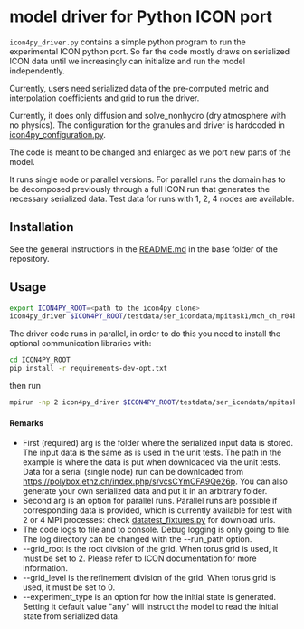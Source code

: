 # model driver for Python ICON port

`icon4py_driver.py` contains a simple python program to run the experimental ICON python port. So far the code mostly draws on serialized ICON data until we increasingly can initialize and run the model independently.

Currently, users need serialized data of the pre-computed metric and interpolation coefficients and grid to run the driver.

Currently, it does only diffusion and solve_nonhydro (dry atmosphere with no physics). The configuration for the granules and driver is hardcoded in [icon4py_configuration.py](src/icon4py/model/driver/icon4py_configuration.py).

The code is meant to be changed and enlarged as we port new parts of the model.

It runs single node or parallel versions. For parallel runs the domain has to be decomposed previously through a full ICON run that generates the necessary serialized data. Test data for runs with 1, 2, 4 nodes are available.

## Installation

See the general instructions in the [README.md](../../README.md) in the base folder of the repository.

## Usage

```bash
export ICON4PY_ROOT=<path to the icon4py clone>
icon4py_driver $ICON4PY_ROOT/testdata/ser_icondata/mpitask1/mch_ch_r04b09_dsl/ser_data --run_path=$ICON4PY_ROOT/output
```

The driver code runs in parallel, in order to do this you need to install the optional communication libraries with:

```bash
cd ICON4PY_ROOT
pip install -r requirements-dev-opt.txt

```

then run

```bash
mpirun -np 2 icon4py_driver $ICON4PY_ROOT/testdata/ser_icondata/mpitask2/mch_ch_r04b09_dsl/ser_data --mpi=True --run_path=$ICON4PY_ROOT/output --grid_root=4 --grid_level=9 --experiment_type=any
```

#### Remarks

- First (required) arg is the folder where the serialized input data is stored. The input data is the same as is used in the unit tests. The path in the example is where the data is put when downloaded via the unit tests. Data for a serial (single node) run can be downloaded from https://polybox.ethz.ch/index.php/s/vcsCYmCFA9Qe26p. You can also generate your own serialized data and put it in an arbitrary folder.
- Second arg is an option for parallel runs. Parallel runs are possible if corresponding data is provided, which is currently available for test with 2 or 4 MPI processes: check [datatest_fixtures.py](../common/src/icon4py/model/common/test_utils/datatest_fixtures.py) for download urls.
- The code logs to file and to console. Debug logging is only going to file. The log directory can be changed with the --run_path option.
- --grid_root is the root division of the grid. When torus grid is used, it must be set to 2. Please refer to ICON documentation for more information.
- --grid_level is the refinement division of the grid. When torus grid is used, it must be set to 0.
- --experiment_type is an option for how the initial state is generated. Setting it default value "any" will instruct the model to read the initial state from serialized data.
